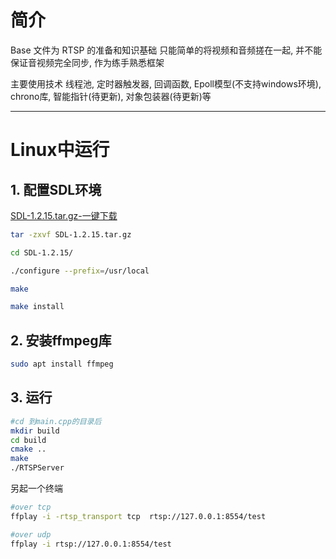 # 简介

Base 文件为 RTSP 的准备和知识基础
只能简单的将视频和音频搓在一起, 并不能保证音视频完全同步, 作为练手熟悉框架

主要使用技术
线程池, 定时器触发器, 回调函数, Epoll模型(不支持windows环境), chrono库, 智能指针(待更新), 对象包装器(待更新)等

---

# Linux中运行

## 1. 配置SDL环境

[SDL-1.2.15.tar.gz-一键下载](https://sourceforge.net/projects/libsdl/files/SDL/1.2.15/SDL-1.2.15.tar.gz/download)

```bash
tar -zxvf SDL-1.2.15.tar.gz

cd SDL-1.2.15/

./configure --prefix=/usr/local

make

make install
```


## 2. 安装ffmpeg库

```bash
sudo apt install ffmpeg
```


## 3. 运行

```bash
#cd 到main.cpp的目录后
mkdir build
cd build
cmake ..
make
./RTSPServer
```

另起一个终端

```bash
#over tcp
ffplay -i -rtsp_transport tcp  rtsp://127.0.0.1:8554/test

#over udp
ffplay -i rtsp://127.0.0.1:8554/test
```